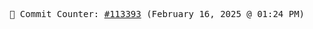 <p align="center">
    <samp>
        📮 Commit Counter: <a href="https://github.com/Javascript-void0/Javascript-void0/commits/main">#113393</a> (February 16, 2025 @ 01:24 PM)
    </samp>
</p>